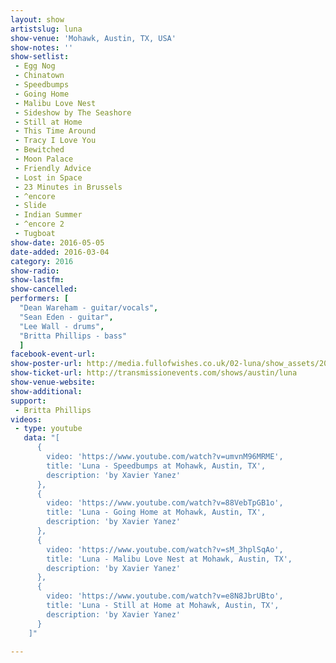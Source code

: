 ```yaml
---
layout: show
artistslug: luna
show-venue: 'Mohawk, Austin, TX, USA'
show-notes: ''
show-setlist: 
 - Egg Nog
 - Chinatown
 - Speedbumps
 - Going Home
 - Malibu Love Nest
 - Sideshow by The Seashore
 - Still at Home
 - This Time Around
 - Tracy I Love You
 - Bewitched
 - Moon Palace
 - Friendly Advice
 - Lost in Space
 - 23 Minutes in Brussels
 - ^encore
 - Slide
 - Indian Summer
 - ^encore 2
 - Tugboat
show-date: 2016-05-05
date-added: 2016-03-04
category: 2016
show-radio: 
show-lastfm: 
show-cancelled: 
performers: [
  "Dean Wareham - guitar/vocals",
  "Sean Eden - guitar",
  "Lee Wall - drums",
  "Britta Phillips - bass"
  ]
facebook-event-url: 
show-poster-url: http://media.fullofwishes.co.uk/02-luna/show_assets/2016-05/2016-05-luna-texas.jpg
show-ticket-url: http://transmissionevents.com/shows/austin/luna
show-venue-website: 
show-additional: 
support:
 - Britta Phillips
videos:
 - type: youtube
   data: "[
      { 
        video: 'https://www.youtube.com/watch?v=umvnM96MRME',
        title: 'Luna - Speedbumps at Mohawk, Austin, TX',
        description: 'by Xavier Yanez'
      },
      { 
        video: 'https://www.youtube.com/watch?v=88VebTpGB1o',
        title: 'Luna - Going Home at Mohawk, Austin, TX',
        description: 'by Xavier Yanez'
      },
      { 
        video: 'https://www.youtube.com/watch?v=sM_3hplSqAo',
        title: 'Luna - Malibu Love Nest at Mohawk, Austin, TX',
        description: 'by Xavier Yanez'
      },
      { 
        video: 'https://www.youtube.com/watch?v=e8N8JbrUBto',
        title: 'Luna - Still at Home at Mohawk, Austin, TX',
        description: 'by Xavier Yanez'
      }
    ]"

---
```


